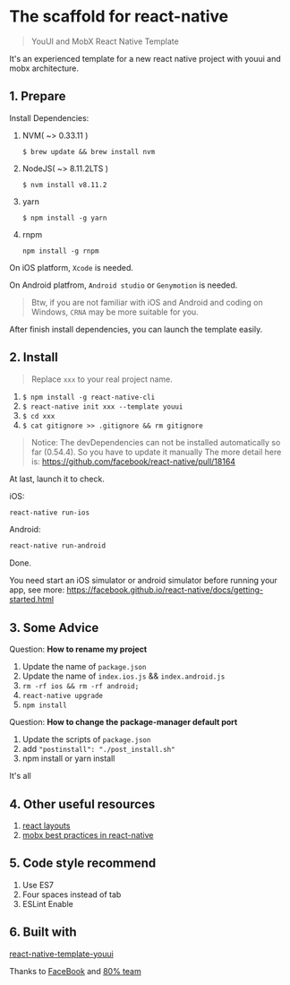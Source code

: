 # The scaffold for react-native

> YouUI and MobX React Native Template

It's an experienced template for a new react native project with youui and mobx architecture.


## 1. Prepare

Install Dependencies:

1. NVM( ~> 0.33.11 )

   `$ brew update && brew install nvm`


1. NodeJS( ~> 8.11.2LTS )

   `$ nvm install v8.11.2`

2. yarn

    `$ npm install -g yarn`

3. rnpm

    `npm install -g rnpm`

On iOS platform, `Xcode` is needed.

On Android platfrom, `Android studio` or `Genymotion` is needed.

> Btw, if you are not familiar with iOS and Android and coding on Windows, `CRNA` may be more suitable for you.

After finish install dependencies, you can launch the template easily.

## 2. Install

> Replace `xxx` to your real project name.

1. `$ npm install -g react-native-cli`
2. `$ react-native init xxx --template youui`
3. `$ cd xxx`
4. `$ cat gitignore >> .gitignore && rm gitignore`

> Notice: The devDependencies can not be installed automatically so far (0.54.4). So you have to update it manually
> The more detail here is: https://github.com/facebook/react-native/pull/18164

At last, launch it to check.

iOS:

```bash
react-native run-ios
```

Android:

```bash
react-native run-android
```

Done.

You need start an iOS simulator or android simulator before running your app, see more: https://facebook.github.io/react-native/docs/getting-started.html


## 3. Some Advice

Question: **How to rename my project**

1. Update the name of `package.json`
2. Update the name of `index.ios.js` && `index.android.js`
3. `rm -rf ios && rm -rf android;`
4. `react-native upgrade`
5. `npm install`

Question: **How to change the package-manager default port**

1. Update the scripts of `package.json`
2. add `"postinstall": "./post_install.sh"`
3. npm install or yarn install

It's all


## 4. Other useful resources

1. [react layouts](https://facebook.github.io/react-native/docs/layout-props.html)
2. [mobx best practices in react-native](http://mobxjs.github.io/mobx/best/pitfalls.html)


## 5. Code style recommend

1. Use ES7
2. Four spaces instead of tab
3. ESLint Enable

## 6. Built with

[react-native-template-youui](https://github.com/tangkunyin/react-native-template-youui)

Thanks to [FaceBook](http://facebook.github.io/react-native/) and [80% team](https://www.80percent.io)


